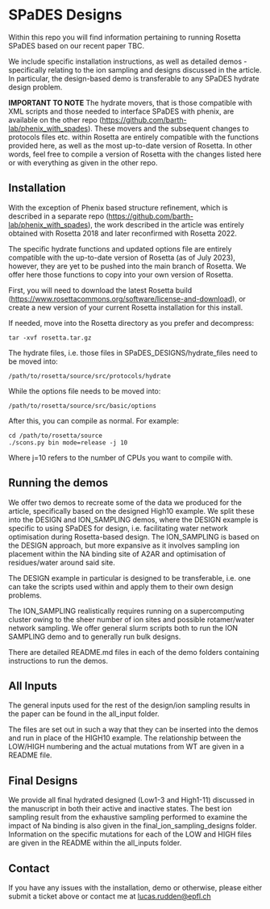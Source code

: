# SPaDES Designs

Within this repo you will find information pertaining to running Rosetta SPaDES based on our recent paper TBC. 

We include specific installation instructions, as well as detailed demos - specifically relating to the ion sampling and designs discussed in the article. In particular, the design-based demo is transferable to any SPaDES hydrate design problem.

**IMPORTANT TO NOTE** The hydrate movers, that is those compatible with XML scripts and those needed to interface SPaDES with phenix, are available on the other repo (https://github.com/barth-lab/phenix_with_spades). These movers and the subsequent changes to protocols files etc. within Rosetta are entirely compatible with the functions provided here, as well as the most up-to-date version of Rosetta. In other words, feel free to compile a version of Rosetta with the changes listed here or with everything as given in the other repo.

## Installation

With the exception of Phenix based structure refinement, which is described in a separate repo (https://github.com/barth-lab/phenix_with_spades), the work described in the article was entirely obtained with Rosetta 2018 and later reconfirmed with Rosetta 2022. 

The specific hydrate functions and updated options file are entirely compatible with the up-to-date version of Rosetta (as of July 2023), however, they are yet to be pushed into the main branch of Rosetta. We offer here those functions to copy into your own version of Rosetta.

First, you will need to download the latest Rosetta build (https://www.rosettacommons.org/software/license-and-download), or create a new version of your current Rosetta installation for this install.

If needed, move into the Rosetta directory as you prefer and decompress:
```
tar -xvf rosetta.tar.gz
```
The hydrate files, i.e. those files in SPaDES_DESIGNS/hydrate_files need to be moved into:
```
/path/to/rosetta/source/src/protocols/hydrate
```
While the options file needs to be moved into:
```
/path/to/rosetta/source/src/basic/options
```
After this, you can compile as normal. For example:
```
cd /path/to/rosetta/source
./scons.py bin mode=release -j 10
```
Where j=10 refers to the number of CPUs you want to compile with.

## Running the demos

We offer two demos to recreate some of the data we produced for the article, specifically based on the designed High10 example. We split these into the DESIGN and ION_SAMPLING demos, where the DESIGN example is specific to using SPaDES for design, i.e. facilitating water network optimisation during Rosetta-based design. The ION_SAMPLING is based on the DESIGN approach, but more expansive as it involves sampling ion placement within the NA binding site of A2AR and optimisation of residues/water around said site.

The DESIGN example in particular is designed to be transferable, i.e. one can take the scripts used within and apply them to their own design problems. 

The ION_SAMPLING realistically requires running on a supercomputing cluster owing to the sheer number of ion sites and possible rotamer/water network sampling. We offer general slurm scripts both to run the ION SAMPLING demo and to generally run bulk designs.

There are detailed README.md files in each of the demo folders containing instructions to run the demos.

## All Inputs

The general inputs used for the rest of the design/ion sampling results in the paper can be found in the all_input folder.

The files are set out in such a way that they can be inserted into the demos and run in place of the HIGH10 example. The relationship between the LOW/HIGH numbering and the actual mutations from WT are given in a README file.

## Final Designs

We provide all final hydrated designed (Low1-3 and High1-11) discussed in the manuscript in both their active and inactive states. The best ion sampling result from the exhaustive sampling performed to examine the impact of Na binding is also given in the final_ion_sampling_designs folder. Information on the specific mutations for each of the LOW and HIGH files are given in the README within the all_inputs folder.

## Contact

If you have any issues with the installation, demo or otherwise, please either submit a ticket above or contact me at lucas.rudden@epfl.ch

